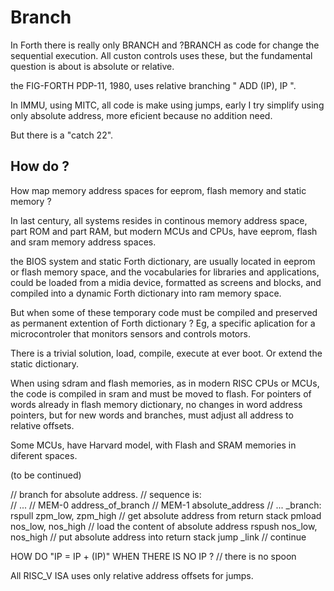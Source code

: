 
# Branch

In Forth there is really only BRANCH and ?BRANCH as code for change the sequential execution. All custon controls uses these, but the fundamental question is about is absolute or relative.

the FIG-FORTH PDP-11, 1980, uses relative branching " ADD (IP), IP ".

In IMMU, using MITC, all code is make using jumps, early I try simplify using only absolute address, more eficient because no addition need. 

But there is a "catch 22". 

## How do ?

How map memory address spaces for eeprom, flash memory and static memory ?
 
In last century, all systems resides in continous memory address space, part ROM and part RAM, but modern MCUs and CPUs, have eeprom, flash and sram memory address spaces. 

the BIOS system and static Forth dictionary, are usually located in eeprom or flash memory space, and the vocabularies for libraries and applications, could be loaded from a midia device, formatted as screens and blocks, and compiled into a dynamic Forth dictionary into ram memory space. 

But when some of these temporary code must be compiled and preserved as permanent extention of Forth dictionary ? Eg, a specific aplication for a microcontroler that monitors sensors and controls motors.

There is a trivial solution, load, compile, execute at ever boot. Or extend the static dictionary.

When using sdram and flash memories, as in modern RISC CPUs or MCUs, the code is compiled in sram and must be moved to flash. For pointers of words already in flash memory dictionary, no changes in word address pointers, but for new words and branches, must adjust all address to relative offsets.

Some MCUs, have Harvard model, with Flash and SRAM memories in diferent spaces.

(to be continued)

//  branch for absolute address.
//  sequence is:    
//  ...
//  MEM-0   address_of_branch
//  MEM-1   absolute_address
//  ...
_branch:
    rspull zpm_low, zpm_high  // get absolute address from return stack
    pmload nos_low, nos_high  // load the content of absolute address 
    rspush nos_low, nos_high  // put absolute address into return stack
    jump _link                // continue 
 
 HOW DO "IP = IP + (IP)" WHEN THERE IS NO IP ? // there is no spoon
 
 
All RISC_V ISA uses only relative address offsets for jumps.

